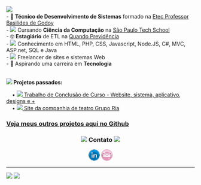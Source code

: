 <img width="495px" src="https://i.imgur.com/71Q0Fdq.jpg">
<div>
  - 🔭 <strong>Técnico de Desenvolvimento de Sistemas</strong> formado na <a href="https://basilides.com.br/">Etec Professor Basilides de Godoy</a> <br>
  - <img src="https://static.wikia.nocookie.net/terraria_gamepedia/images/f/f3/Book.png/revision/latest?cb=20200516200016&format=original" width="17px"> Cursando <strong>Ciência  da Computação</strong> na <a href="https://www.sptech.school/">São Paulo Tech School</a><br>
    - 🤓 <strong>Estagiário</strong> de ETL na <a href="https://www.quando.com.vc/">Quando Previdência</a><br>
  - <img src="https://static.wikia.nocookie.net/terraria_gamepedia/images/5/5b/Daybloom_%28placed%29.png/revision/latest/scale-to-width-down/35?cb=20171130012635"> Conhecimento em HTML, PHP, CSS, Javascript, Node.JS, C#, MVC, ASP.net, SQL e Java <br>
  - <img src="https://static.wikia.nocookie.net/terraria_gamepedia/images/c/c4/Paintbrush.png/revision/latest?cb=20200516220138&format=original" width="18px"> Freelancer de sites e sistemas Web<br>
  - 🚀 Aspirando uma carreira em <strong>Tecnologia</strong>
<br><br>
  <strong><p><img src="https://static.wikia.nocookie.net/terraria_gamepedia/images/a/af/Achievement_Stop%21_Hammer_Time%21.png" width="18px"> Projetos passados:</p></strong>
  &nbsp&nbsp&nbsp&nbsp• <img src="https://static.wikia.nocookie.net/terraria_gamepedia/images/9/92/Emote_Party_Balloons.gif/revision/latest?cb=20200828151235"><a href="https://github.com/Golden-CompanyS"> Trabalho de Conclusão de Curso - Website, sistema, aplicativo, designs e +</a><br>
  &nbsp&nbsp&nbsp&nbsp• <img src="https://terraria.wiki.gg/images/a/a3/Emote_Emote_Happiness.gif"><a href="https://gruporia.com.br"> Site da companhia de teatro Grupo Ria</a>
  <h3><a href="https://github.com/PereiraGus?tab=stars">Veja meus outros projetos aqui no Github</a></h3>
  <a href="https://github.com/PereiraGus?tab=stars"></a>
  <div align="center">
   <h3>
     <img src= "https://static.wikia.nocookie.net/terraria_gamepedia/images/2/2b/Shellphone.png/revision/latest?cb=20220929232652&format=original" width="15px">
     Contato
     <img src= "https://static.wikia.nocookie.net/terraria_gamepedia/images/2/2b/Shellphone.png/revision/latest?cb=20220929232652&format=original" width="15px">    </h3>
   <a target="_blank" href="https://www.linkedin.com/in/guspcastro"><img width="30px" src="https://github.com/catawump/pixel-social-icons/blob/master/linkedin.png"></a>
   <a target="_blank" href="mailto:gcastro@f3capital.com.br"><img width="30px" src="https://github.com/catawump/pixel-social-icons/blob/master/email.png"></a>
 </div>
</div><hr>

<img src="https://github-readme-stats.vercel.app/api/wakatime?username=PearGus&theme=algolia&langs_count=8&layout=compact">

<img width="495px" src="https://i.imgur.com/yz7TyhL.jpg">

